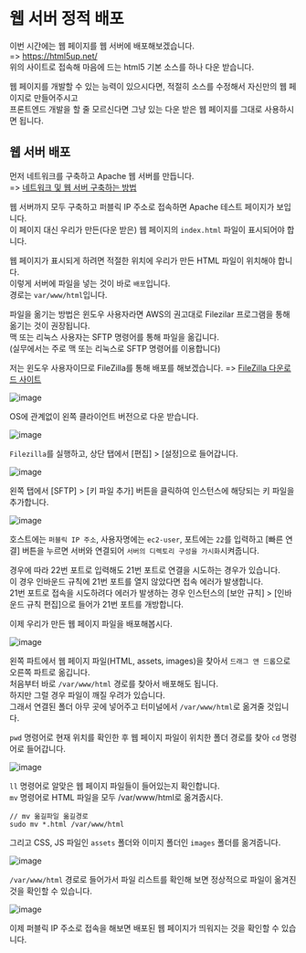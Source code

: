 # 웹 서버 정적 배포

이번 시간에는 웹 페이지를 웹 서버에 배포해보겠습니다.   
=> https://html5up.net/   
위의 사이트로 접속해 마음에 드는 html5 기본 소스를 하나 다운 받습니다.

웹 페이지를 개발할 수 있는 능력이 있으시다면, 적절히 소스를 수정해서 자신만의 웹 페이지로 만들어주시고   
프론트엔드 개발을 할 줄 모르신다면 그냥 있는 다운 받은 웹 페이지를 그대로 사용하시면 됩니다.

## 웹 서버 배포

먼저 네트워크를 구축하고 Apache 웹 서버를 만듭니다.   
=> [네트워크 및 웹 서버 구축하는 방법](https://github.com/khyup0629/aws-study/blob/main/week_1/%EC%9B%B9%EC%84%9C%EB%B2%84_%EB%A7%8C%EB%93%A4%EA%B8%B0.md#%EC%9B%B9%EC%84%9C%EB%B2%84-%EB%A7%8C%EB%93%A4%EA%B8%B0)

웹 서버까지 모두 구축하고 퍼블릭 IP 주소로 접속하면 Apache 테스트 페이지가 보입니다.   
이 페이지 대신 우리가 만든(다운 받은) 웹 페이지의 `index.html` 파일이 표시되어야 합니다.

웹 페이지가 표시되게 하려면 적절한 위치에 우리가 만든 HTML 파일이 위치해야 합니다.   
이렇게 서버에 파일을 넣는 것이 바로 `배포`입니다.   
경로는 `var/www/html`입니다.

파일을 옮기는 방법은 윈도우 사용자라면 AWS의 권고대로 Filezilar 프로그램을 통해 옮기는 것이 권장됩니다.   
맥 또는 리눅스 사용자는 SFTP 명령어를 통해 파일을 옮깁니다.   
(실무에서는 주로 맥 또는 리눅스로 SFTP 명령어를 이용합니다)

저는 윈도우 사용자이므로 FileZilla를 통해 배포를 해보겠습니다.
=> [FileZilla 다운로드 사이트](https://filezilla-project.org/)

![image](https://user-images.githubusercontent.com/43658658/134776984-a4fbea72-9104-49e9-806d-64061a336c66.png)

OS에 관계없이 왼쪽 클라이언트 버전으로 다운 받습니다.

![image](https://user-images.githubusercontent.com/43658658/134841652-54a7cbfd-067b-4652-a3fe-d0b7b6b0af3c.png)

`Filezilla`를 실행하고, 상단 탭에서 [편집] > [설정]으로 들어갑니다.

![image](https://user-images.githubusercontent.com/43658658/134841727-5fa34c37-fc50-42eb-91b5-b96b45fc303a.png)

왼쪽 탭에서 [SFTP] > [키 파일 추가] 버튼을 클릭하여 인스턴스에 해당되는 키 파일을 추가합니다.

![image](https://user-images.githubusercontent.com/43658658/134841811-853a2671-b1fa-4568-9d03-bc5b24071c65.png)

호스트에는 `퍼블릭 IP 주소`, 사용자명에는 `ec2-user`, 포트에는 `22`를 입력하고 [빠른 연결] 버튼을 누르면
서버와 연결되어 `서버의 디렉토리 구성을 가시화`시켜줍니다.

경우에 따라 22번 포트로 입력해도 21번 포트로 연결을 시도하는 경우가 있습니다.   
이 경우 인바운드 규칙에 21번 포트를 열지 않았다면 접속 에러가 발생합니다.   
21번 포트로 접속을 시도하려다 에러가 발생하는 경우 인스턴스의 [보안 규칙] > [인바운드 규칙 편집]으로 들어가 21번 포트를 개방합니다.

이제 우리가 만든 웹 페이지 파일을 배포해봅시다.

![image](https://user-images.githubusercontent.com/43658658/134842702-b656f097-9285-41c0-a6c3-ddf2598cfc2b.png)

왼쪽 파트에서 웹 페이지 파일(HTML, assets, images)을 찾아서 `드래그 앤 드롭`으로 오른쪽 파트로 옮깁니다.   
처음부터 바로 `/var/www/html` 경로를 찾아서 배포해도 됩니다.   
하지만 그럴 경우 파일이 깨질 우려가 있습니다.   
그래서 연결된 폴더 아무 곳에 넣어주고 터미널에서 `/var/www/html`로 옮겨줄 것입니다.

`pwd` 명령어로 현재 위치를 확인한 후 웹 페이지 파일이 위치한 폴더 경로를 찾아 `cd` 명령어로 들어갑니다.

![image](https://user-images.githubusercontent.com/43658658/134844781-727d1fa3-75a0-409c-92a4-42a715ea63b9.png)

`ll` 명령어로 알맞은 웹 페이지 파일들이 들어있는지 확인합니다.   
`mv` 명령어로 HTML 파일을 모두 /var/www/html로 옮겨줍시다.

```
// mv 옮길파일 옮길경로
sudo mv *.html /var/www/html
```

그리고 CSS, JS 파일인 `assets` 폴더와 이미지 폴더인 `images` 폴더를 옮겨줍니다.

![image](https://user-images.githubusercontent.com/43658658/134844935-aa53bd1e-42e4-4086-bbc1-e9b178f29107.png)

`/var/www/html` 경로로 들어가서 파일 리스트를 확인해 보면 정상적으로 파일이 옮겨진 것을 확인할 수 있습니다.

![image](https://user-images.githubusercontent.com/43658658/134845201-6695c778-6c12-4270-b0a9-818e2da7e8f4.png)

이제 퍼블릭 IP 주소로 접속을 해보면 배포된 웹 페이지가 띄워지는 것을 확인할 수 있습니다.
